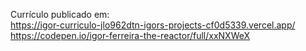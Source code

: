 Currículo publicado em:  
https://igor-curriculo-jlo962dtn-igors-projects-cf0d5339.vercel.app/  
https://codepen.io/igor-ferreira-the-reactor/full/xxNXWeX
